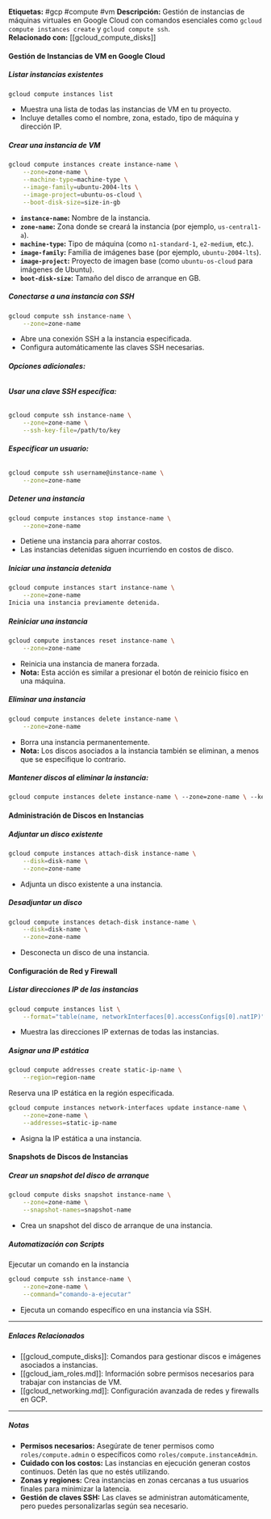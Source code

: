 
**Etiquetas:** #gcp #compute #vm
**Descripción:** Gestión de instancias de máquinas virtuales en Google Cloud con comandos esenciales como `gcloud compute instances create` y `gcloud compute ssh`.  
**Relacionado con:** [[gcloud_compute_disks]]

#### **Gestión de Instancias de VM en Google Cloud**

##### **Listar instancias existentes**

```bash
gcloud compute instances list
```

- Muestra una lista de todas las instancias de VM en tu proyecto.
- Incluye detalles como el nombre, zona, estado, tipo de máquina y dirección IP.

##### **Crear una instancia de VM**

```bash
gcloud compute instances create instance-name \
    --zone=zone-name \
    --machine-type=machine-type \
    --image-family=ubuntu-2004-lts \
    --image-project=ubuntu-os-cloud \
    --boot-disk-size=size-in-gb
```

- **`instance-name`:** Nombre de la instancia.
- **`zone-name`:** Zona donde se creará la instancia (por ejemplo, `us-central1-a`).
- **`machine-type`:** Tipo de máquina (como `n1-standard-1`, `e2-medium`, etc.).
- **`image-family`:** Familia de imágenes base (por ejemplo, `ubuntu-2004-lts`).
- **`image-project`:** Proyecto de imagen base (como `ubuntu-os-cloud` para imágenes de Ubuntu).
- **`boot-disk-size`:** Tamaño del disco de arranque en GB.

##### **Conectarse a una instancia con SSH**

```bash
gcloud compute ssh instance-name \
    --zone=zone-name
```

- Abre una conexión SSH a la instancia especificada.
- Configura automáticamente las claves SSH necesarias.

###### **Opciones adicionales:**

###### **Usar una clave SSH específica:**

```bash
gcloud compute ssh instance-name \
    --zone=zone-name \
    --ssh-key-file=/path/to/key
```

###### **Especificar un usuario:**

```bash
gcloud compute ssh username@instance-name \
    --zone=zone-name
```

##### **Detener una instancia**

```bash
gcloud compute instances stop instance-name \
    --zone=zone-name
```

- Detiene una instancia para ahorrar costos.
- Las instancias detenidas siguen incurriendo en costos de disco.

##### **Iniciar una instancia detenida**

```bash
gcloud compute instances start instance-name \
    --zone=zone-name
Inicia una instancia previamente detenida.
```

##### **Reiniciar una instancia**

```bash
gcloud compute instances reset instance-name \
    --zone=zone-name
```

- Reinicia una instancia de manera forzada.
- **Nota:** Esta acción es similar a presionar el botón de reinicio físico en una máquina.

##### **Eliminar una instancia**

```bash
gcloud compute instances delete instance-name \
    --zone=zone-name
```

- Borra una instancia permanentemente.
- **Nota:** Los discos asociados a la instancia también se eliminan, a menos que se especifique lo contrario.

##### **Mantener discos al eliminar la instancia:**

```bash
gcloud compute instances delete instance-name \ --zone=zone-name \ --keep-disks=all
```

#### **Administración de Discos en Instancias**

##### **Adjuntar un disco existente**

```bash
gcloud compute instances attach-disk instance-name \
    --disk=disk-name \
    --zone=zone-name
```

- Adjunta un disco existente a una instancia.

##### **Desadjuntar un disco**

```bash
gcloud compute instances detach-disk instance-name \
    --disk=disk-name \
    --zone=zone-name
```

- Desconecta un disco de una instancia.

#### **Configuración de Red y Firewall**

##### **Listar direcciones IP de las instancias**

```bash
gcloud compute instances list \
    --format="table(name, networkInterfaces[0].accessConfigs[0].natIP)"
```

- Muestra las direcciones IP externas de todas las instancias.

##### **Asignar una IP estática**

```bash
gcloud compute addresses create static-ip-name \
    --region=region-name
```

Reserva una IP estática en la región especificada.

```bash
gcloud compute instances network-interfaces update instance-name \
    --zone=zone-name \
    --addresses=static-ip-name
```

- Asigna la IP estática a una instancia.

#### **Snapshots de Discos de Instancias**

##### **Crear un snapshot del disco de arranque**

```bash
gcloud compute disks snapshot instance-name \
    --zone=zone-name \
    --snapshot-names=snapshot-name
```

- Crea un snapshot del disco de arranque de una instancia.

##### **Automatización con Scripts**

Ejecutar un comando en la instancia

```bash
gcloud compute ssh instance-name \
    --zone=zone-name \
    --command="comando-a-ejecutar"
```

- Ejecuta un comando específico en una instancia vía SSH.

---

##### **Enlaces Relacionados**

- [[gcloud_compute_disks]]: Comandos para gestionar discos e imágenes asociados a instancias.
- [[gcloud_iam_roles.md]]: Información sobre permisos necesarios para trabajar con instancias de VM.
- [[gcloud_networking.md]]: Configuración avanzada de redes y firewalls en GCP.

---

##### **Notas**

- **Permisos necesarios:** Asegúrate de tener permisos como `roles/compute.admin` o específicos como `roles/compute.instanceAdmin`.
- **Cuidado con los costos:** Las instancias en ejecución generan costos continuos. Detén las que no estés utilizando.
- **Zonas y regiones:** Crea instancias en zonas cercanas a tus usuarios finales para minimizar la latencia.
- **Gestión de claves SSH:** Las claves se administran automáticamente, pero puedes personalizarlas según sea necesario.
